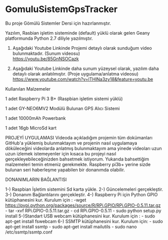 # GomuluSistemGpsTracker
Bu proje Gömülü Sistemler Dersi için hazırlanmıştır.

Yazılım, Rasbian işletim sisteminde (default) yüklü olarak gelen Geany platformunda Python 2.7 diliyle yazılmıştır.

1. Aşağıdaki Youtube Linkinde Projemi detaylı olarak sunduğum video bulunmaktadır. (Sunum videosu)                                     
https://youtu.be/85GnNSOCazk

2. Aşağıdaki Youtube Linkinde daha sunum yüzeysel olarak, yazılım daha detaylı olarak anlatılmıştır. (Proje uygulama/anlatma videosu)
https://www.youtube.com/watch?v=lTHlNa3zy18&feature=youtu.be


Kullanılan Malzemeler

1 adet Raspberry Pi 3 B+ (Raspbian işletim sistemi yüklü)

1 adet GY-NEO6MV2 Modülü Bulunan GPS Alıcı Sistemi

1 adet 10000mAh Powerbank

1 adet 16gb MicroSd kart



PROJEYİ UYGULAMASI
Videoda açıkladığım projemin tüm dokümanları GitHub'a yüklemiş bulunmaktayım ve projenin nasıl uygulamaya döküleceğini videolarda anlatmış bulunmaktayım ama yinede videoları uzun uzun izlemek istemeyenler için kısaca bu projeyi nasıl gerçekleyebileceğinizden bahsetmek istiyorum.
Yukarıda bahsettiğim malzemeleri temin etmeniz gerekmekte. Raspberry pi3b+ yerine sizde bulunan seri haberleşme yapabilen bir donanımda olabilir.



DONANIMLARIN BAĞLANTISI







1-) Raspbian İşletim sistemini Sd karta yükle.
2-) Güncelemeleri gerçekleştir.
3-) Donanım Bağlantılarını gerçekleştir.
4-) Raspberry Pi için Python GPIO kütüphanesini kur.
    Kurulum için :
        -wget https://pypi.python.org/packages/source/R/RPi.GPIO/RPi.GPIO-0.5.11.tar.gz
        - tar -xvf RPi.GPIO-0.5.11.tar.gz
        - cd RPi.GPIO-0.5.11
        - sudo python setup.py install
5-)Standart USB webcam kütüphanesini kur.
    Kurulum için :
        - sudo apt-get install fswebcam
6-) SSMTP kütüphanesini kur.
    Kurulum için:
        - sudo apt-get install ssmtp
        - sudo apt-get install mailutils
        - sudo nano /etc/ssmtp/ssmtp.conf



